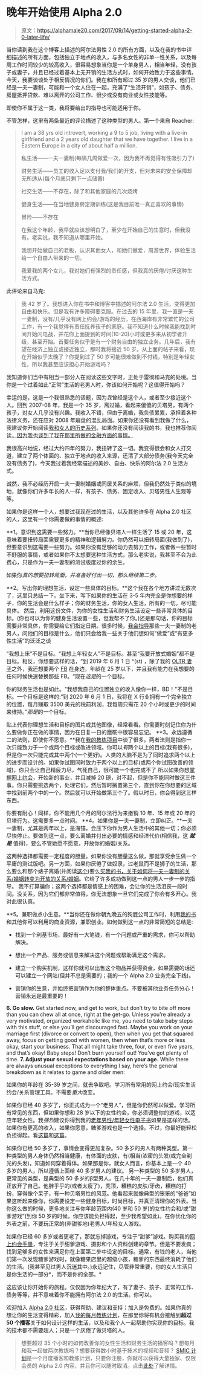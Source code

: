 # 晚年开始使用 Alpha 2.0

> 原文：<https://alphamale20.com/2017/09/14/getting-started-alpha-2-0-later-life/>

当你读到我在这个博客上描述的阿尔法男性 2.0 的所有方面，以及在我的书中详细描述的所有方面，包括独立于地点的收入，与多名女性的非单一性关系，以及每周工作时间较少的较高收入，很容易想象当你是一个单身男人，相当年轻，没有孩子或妻子，并且已经过着基本上无开销的生活方式时，如何开始致力于这些事情。 今天，我要谈谈处于相反情况的你们。我在和所有超过 35 岁的男人交谈，他们已经是一夫一妻制，可能和一个女人住在一起，充满了“生活开销”，如孩子、债务、房屋抵押贷款、难以离开的公司工作、很少或没有商业或女性技能等。

即使你不属于这一类，我将要给出的指导也可能适用于你。

不管怎样，这里有两条最近的评论描述了这种类型的男人。第一个来自 Reacher:

> I am a 38 yrs old introvert, working a 9 to 5 job, living with a live-in girlfriend and a 2 years old daughter that we have together. I live in a Eastern Europe in a city of about half a million.
> 
> 私生活——一夫一妻制(每隔几周做爱一次，因为我不再觉得有性吸引力了)
> 
> 财务生活——员工的收入足以支付我/我们的开支，但对未来的安全保障却无所适从(每个月底只剩下一点储蓄)
> 
> 社交生活——不存在，除了和其他家庭的几次烧烤
> 
> 健身生活——在当地健身房定期训练(这是我目前唯一真正喜欢的事情)
> 
> 冒险——不存在
> 
> 在我这个年龄，我早就应该想明白了，至少在开始自己的生意时，但我没有。老实说，我不知道从哪里开始。
> 
> 我想开始做自己的老板，认识其他女人，和她们做爱，周游世界，体验生活给一个自由人带来的一切。
> 
> 我爱我的两个女儿，我对她们有强烈的责任感，但我真的厌倦/讨厌这种生活方式。

此评论来自马克:

> 我 42 岁了。我想进入你在书中和博客中描述的阿尔法 2.0 生活，变得更加自由和快乐。但是我有许多障碍要克服。在过去的 15 年里，我一直是一夫一妻制，没有/几乎没有网上约会/游戏的经历，在西海岸有非常繁忙的公司工作，有一个我觉得有责任抚养孩子的家庭。我不知道什么时候我能找到时间开始闪电战，并花你上面提到的时间(10-20)小时或更多来从初学者升级，甚至开始。首要任务似乎是有一个财务自由的独立业务。几年后，我有望在经济上独立或接近独立，那时我将接近 50 岁。从上面的帖子来看，现在开始似乎太晚了？你提到过了 50 岁可能很难做到不付钱，特别是年轻女性，所以我甚至应该担心开始游戏吗？

我知道你们当中有相当一部分人在阅读这些文字时，正处于雷彻和马克的处境。当你是一个过着如此“正常”生活的老男人时，你该如何开始呢？这值得开始吗？

幸运的是，这是一个我很熟悉的话题，因为*我*曾经是这个人，或者至少接近这个人。回到 2007-08 年，我是一个 35 岁，离过婚，看起来傻傻的贝塔男，有两个孩子，对女人几乎没有兴趣。我收入不错，但由于离婚，我负债累累，承担着各种法律义务，还在应对 2008 年崩盘的混乱局面。如果你还没有看到我做了什么，我建议你开始阅读[我和女人的历史系列](https://blackdragonblog.com/2017/01/09/story-history-women-part-4-adventure-begins/)。如果你还没有阅读我的书，我也推荐你阅读[，因为我也谈到了我在那里所做的金融方面的事情。](http://www.alphamalebook.com/)

我很高兴地说，经过大约四年的努力，我扭转了这一切。我变得很会和女人打交道，建立了两个体面的、独立于地点的收入来源，还清了大部分债务(我今天完全没有债务了)，今天我过着我经常描述的美妙、自由、快乐的阿尔法 2.0 生活方式。

诚然，我不必经历开启一夫一妻制婚姻或同居关系的麻烦，但我仍然处于类似的境地，就像你们许多年长的人一样，有孩子、债务、固定收入、贝塔男性人生观等等。

如果你是这样一个人，想要过我现在过的生活，以及其他许多在 Alpha 2.0 社区的人，这里有一个你需要做的事情的概述:

**1。意识到这需要一些努力。**当你已经像贝塔人一样生活了 15 或 20 年，这意味着要扭转局面需要更多的精神和逻辑努力。你仍然可以扭转局面(我做到了)，但要意识到这需要一些努力。如果你没有足够的动力去努力工作，或者做一些暂时不舒服的事情，或者如果你不太想要这种生活方式，那么老实说，我甚至不会为此费心，只是作为一夫一妻制的测试版度过你的余生。

如果你*真的想要扭转局面，并准备好付出一切，那么继续第二步。*

**2。写出你的理想生活，设定一些具体的目标。**这个我在各个地方讲过无数次了，这里只总结一下。坐下来，写下如果你的生活在 3-5 年内完全是你想要的样子，你的生活会是什么样子；你的财务生活，你的女人生活，所有的一切。尽可能具体。 然后，利用这份文件，为你的女性生活和财务生活设定一些非常具体的目标。(你也可以为你的健身生活设置一些，但我帮不了你。)还是那句话，你的目标需要非常具体，你需要给它们指定日期。很多时候，[我会指导](https://blackdragonblog.com/coaching)那些一夫一妻制的老男人，问他们的目标是什么，他们只会给我一些关于他们想如何“做爱”或“有更多性生活”的泛泛之谈

“我想上床”不是目标。“我想上年轻女人”不是目标。甚至“我要开放式婚姻”都不是目标。相反，你想要这样的话，“到 2019 年 6 月 1 日 ^(st) ，除了我的 [OLTR 妻子](https://blackdragonblog.com/glossary/#OLTR_marriage)之外，我还想要两个 [FB](https://blackdragonblog.com/glossary/#FB) 在身边，年龄在 25 岁以下，并且我有能力在我想要的任何时候快速替换那些 FB。“现在*这是*的一个目标。

你的财务生活也是如此。"我想我自己的位置独立的收入像你一样，BD！"不是目标。一个目标是这样的:“到 2020 年 6 月 1 日，我将在 X 行业拥有一个完全独立的位置，每月赚取 3500 美元的税前利润，我每周只需花 20 个小时或更少的时间来维持。”*那是*的一个目标。

贴上代表你理想生活和目标的图片或其他图像，经常看看。你需要时刻记住你为什么要做你正在做的事情，因为在日复一日的磨砺中很容易忘记。 **3。永远遵循二的法则，即使你不愿意。**我在[我的教练项目](http://www.sovereignmaninnercircle.com/join.html)中谈了很多。两者法则是指你一次只能致力于一个或两个目标或改进领域。你可以*有*两个以上的目标(我有很多)，但是你一次只能完成其中两个(一个更好)。人类的大脑不是为了同时追求两个以上的进步而设计的。如果你试图同时致力于两个以上的目标(或两个你试图改善的领域)，你只会让自己精疲力尽，气死自己，很可能一个也完成不了 所以如果你想[掌握网上约会](http://www.onlinedatingsuccessnow.com/)，开始新的事业，并且减掉 20 磅，对不起，但是你不能同时做这三件事。你只需要挑选两个，处理它们，然后暂时搁置第三个，直到你在你想要的区域中找到前两个中的一个。然后就可以开始做第三个了。假以时日，你会得到这三样东西。

你要有耐心！同样，你不能用几个月的阿尔法行为来撤销 10 年、15 年或 20 年的贝塔行为。这需要多一点时间。 **4。如果你是一夫一妻制，立即纠正。**一夫一妻制，尤其是两年以上，是海锚，会压下你作为男人生活中的其他一切；你必须尽快停止。要做到这一点，要么离婚并付出必要的情感和经济代价(相信我，这 ***就是*** 值得)，要么不管她愿不愿意，开放你的婚姻/关系。

这两种选择都需要一定程度的胆量。如果你没有胆量这么做，那就享受余生做一个平庸的测试版吧。另一方面，如果你厌倦了做奴隶，过老鼠而不是狮子的生活，那么要么和那个婊子离婚(并阅读[这个](https://blackdragonblog.com/2013/12/12/a-letter-from-me-to-married-men/))要么[买我的书，关于如何将一夫一妻制的关系/婚姻转变为开放的关系/婚姻](https://alphamale20.kartra.com/page/C2L36/)。它给了许多成功做到这一点的男人一步一步的指导。 我不打算骗你；这两个选择都是情感上的困难，会让你的生活沮丧一段时间。没关系，因为它们都非常值得，你无法想象一旦它们完成了你会有多开心。我对此很认真。

**5。兼职做点小生意。**当你还在做你朝九晚五的狗屁公司工作时，利用[我的书](http://www.alphamalebook.com/)和其他你可以利用的商业资源，兼职创业。如何做到这一点的非常简短的总结是:

*   找到一个利基市场，最好有一大笔钱，有一个问题或严重的需求，你可以帮助解决。

*   想出一个产品、服务或信息来解决这个问题或帮助满足这个需求。

*   建立一个购买机制，这样你就可以出售这个物品并获得资金，如果需要的话还可以建立一个网站(但并不总是需要的；我的一个 Alpha 2.0 业务完全下线)。

*   营销你的生意，并始终把营销作为你的整体重点。不要被其他业务任务分心！营销永远是最重要的！

**6\. Go slow.** Get started now, and get to work, but don’t try to bite off more than you can chew all at once, right at the get-go. Unless you’re already a very motivated, organized workaholic like me, you need to take baby steps with this stuff, or else you’ll get discouraged fast. Maybe you work on your marriage first (divorce or convert to open), then when you get that squared away, focus on getting good with women, then when that’s more or less okay, start your business. That all might take three, four, or even five years, and that’s okay! Baby steps! Don’t burn yourself out! You’ve got plenty of time. **7\. Adjust your sexual expectations based on your age.** While there are always unusual exceptions to everything I say, here’s the general breakdown as it relates to game and older men:

如果你的年龄在 35-39 岁之间，就去争取吧。学习所有常用的网上约会/现实生活约会/关系管理工具。不需要*重大*改变。

如果你已经 40 多岁了，你正式成为一个“老男人”，但是你仍然可以做爱。学习所有常见的东西，但如果你想和 28 岁以下的女性约会，你必须调整你的游戏，以适应年轻女性。我*强烈*建议你得到我的[老年男性/年轻女性电子书](http://www.older-men-younger-women.com/)如果是这样的话。如果你有更高的收入，如果你愿意，糖爹游戏也是一个选择。不过，你最好能轻松负担得起。看[这篇](https://blackdragonblog.com/2016/10/27/spending-money-women-can-afford/)和[这篇](https://blackdragonblog.com/2014/10/19/spending-money-women/)。

如果你已经 50 多岁了，事情会变得更加复杂。50 多岁的男人有两种类型。第一种类型的男人身体仍然相当健康，有体面的皮肤，有(相当)浓密的头发(或完全剃光的头发)，知道如何穿着得体。如果那是你，就女人而言，你基本上是一个 40 多岁的男人，所以遵循上面给 40 多岁男人的建议。 另一种类型的 50 多岁男人，更常见的类型，是典型的 50 多岁的β型男人，在几十年的一夫一妻制后，他们真正放开了自己。他胖乎乎的(或者太瘦了)，秃顶，糟糕的皮肤/牙齿，糟糕的打扮，穿得像个呆子，有一种贝塔男性的风范。他看起来就像典型的笨笨的“爸爸”如果这听起来像你，你需要设定一些健身目标，时尚目标，并真正清理你的外表。当你这么做的时候，更多地关注与你年龄范围内(40 岁和 50 岁)的女性约会和/或“甜爹游戏”(到你 50 岁的时候，你应该能负担得起，至少我希望如此)。在你优化你的外表之前，不要玩正常的(非甜爹地)老男人/年轻女人游戏。

如果你已经 60 多岁或者更老了，那就忘掉游戏，专注于“甜爹”游戏。购买我的[网上约会手册](http://www.onlinedatingsuccessnow.com/)，专注于关于甜爹游戏、摄影和个人资料创建的章节。但是不要发疯；找到足够多的女性来满足你在上面第二步中设定的目标。通常，有钱的老人，当他们第一次发现糖爹游戏时，就像糖果店里的超级小孩，糖爹的东西最终消耗了他们的生活。(我甚至见过男人沉迷其中。)永远记住，尽管非常重要，你的女人生活只是你生活的一部分*，而不是你的全部。*

这应该让你开始你的旅程。仅仅因为你年纪大了，有了妻子、孩子、正常的工作、债务等等，并不意味着你不能拥有阿尔法 2.0 的生活。你可以。

欢迎加入 [Alpha 2.0 社区](http://alpha20.ning.com/)，获得帮助、建议和支持；加入是免费的。如果你真的想让你的生活变得精彩，加入[我的每月教练计划](http://www.sovereignmaninnercircle.com/join.html)，在那里你将有机会接触到**超过 50 个播客**关于如何设计这样的生活，以及和我个人一起帮助你实现你的目标。我的技术都不需要超人；只是一个厌倦了做贝塔的人。

> 想要超过 35 个小时的如何改善你的女性生活和财务生活的播客吗？想每月和我一起做两次教练吗？想要获得数小时基于技术的视频和音频？ [SMIC 计划](https://alphamale20.kartra.com/page/vIL17)是一个月度播客和教练计划，只要你注册，你就可以获得大量独家、仅限会员的 Alpha 2.0 内容，并且你可以随时取消。点击[此处](https://alphamale20.kartra.com/page/vIL17)了解详情。